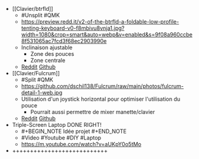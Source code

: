 - [[Clavier/btrfld]]
	- #Unsplit #QMK
	- https://preview.redd.it/v2-of-the-btrfld-a-foldable-low-profile-tenting-keyboard-v0-f8mbivu8vnja1.jpg?width=1080&crop=smart&auto=webp&v=enabled&s=9f08a960ccbe8f531065ac7fcd3f68ec2903990e
	- Inclinaison ajustable
		- Zone des pouces
		- Zone centrale
	- [Reddit](https://www.reddit.com/r/ErgoMechKeyboards/comments/118nzbs/v2_of_the_btrfld_a_foldable_low_profile_tenting/) [Github](https://github.com/SolidHal/btrfld)
- [[Clavier/Fulcrum]]
	- #Split #QMK
	- https://github.com/dschil138/Fulcrum/raw/main/photos/fulcrum-detail-1-web.jpg
	- Utilisation d'un joystick horizontal pour optimiser l'utilisation du pouce
		- Pourrait aussi permettre de mixer manette/clavier
	- [Reddit](https://www.reddit.com/r/MechanicalKeyboards/comments/10fe9mi/are_ergo_boards_allowed_here_this_is_the_fulcrum/) [Github](https://github.com/dschil138/Fulcrum)
- Triple-Screen Laptop DONE RIGHT!
	- #+BEGIN_NOTE
	  Idée projet
	  #+END_NOTE
	- #Video #Youtube #DIY #Laptop
	- https://m.youtube.com/watch?v=aUKpY0o5tMo
- +++++++++++++++++++++++++++